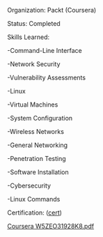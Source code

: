 Organization: Packt (Coursera)

Status: Completed

Skills Learned:

-Command-Line Interface

-Network Security

-Vulnerability Assessments

-Linux

-Virtual Machines

-System Configuration

-Wireless Networks

-General Networking

-Penetration Testing

-Software Installation

-Cybersecurity

-Linux Commands

Certification:  ([cert](https://coursera.org/share/ca87b36eb95b8718b33e6705e0d62324))

[Coursera W5ZEO31928K8.pdf](https://github.com/user-attachments/files/21860197/Coursera.W5ZEO31928K8.pdf)

